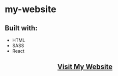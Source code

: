 # my-website

## Built with:
- HTML
- SASS
- React

<h2 align="center"><a href="awwad.tech">Visit My Website</a></h2>
